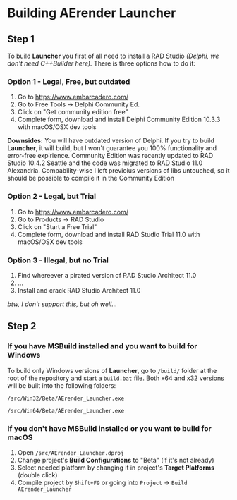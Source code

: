 # Building AErender Launcher
## Step 1
To build **Launcher** you first of all need to install a RAD Studio *(Delphi, we don't need C++Builder here).* There is three options how to do it:
### Option 1 - Legal, Free, but outdated
1) Go to https://www.embarcadero.com/
2) Go to Free Tools -> Delphi Community Ed.
3) Click on "Get community edition free"
4) Complete form, download and install Delphi Community Edition 10.3.3 with macOS/OSX dev tools

**Downsides:** You will have outdated version of Delphi. If you try to build **Launcher**, it will build, but I won't guarantee you 100% functionality and error-free expirience. Community Edition was recently updated to RAD Studio 10.4.2 Seattle and the code was migrated to RAD Studio 11.0 Alexandria. Compability-wise I left previoius versions of libs untouched, so it should be possible to compile it in the Community Edition

### Option 2 - Legal, but Trial
1) Go to https://www.embarcadero.com/
2) Go to Products -> RAD Studio
3) Click on "Start a Free Trial"
4) Complete form, download and install RAD Studio Trial 11.0 with macOS/OSX dev tools

### Option 3 - Illegal, but no Trial
1) Find whereever a pirated version of RAD Studio Architect 11.0
2) ...
3) Install and crack RAD Studio Architect 11.0

*btw, I don't support this, but oh well...*

## Step 2
### If you have MSBuild installed and you want to build for Windows
To build only Windows versions of **Launcher**, go to `/build/` folder at the root of the repository and start a `build.bat` file. Both x64 and x32 versions will be built into the following folders:
```text
/src/Win32/Beta/AErender_Launcher.exe
```
```text
/src/Win64/Beta/AErender_Launcher.exe
```

### If you don't have MSBuild installed or you want to build for macOS
1) Open `/src/AErender_Launcher.dproj`
2) Change project's **Build Configurations** to "Beta" (if it's not already)
3) Select needed platform by changing it in project's **Target Platforms** (double click)
4) Compile project by `Shift+F9` or going into `Project` -> `Build AErender_Launcher`